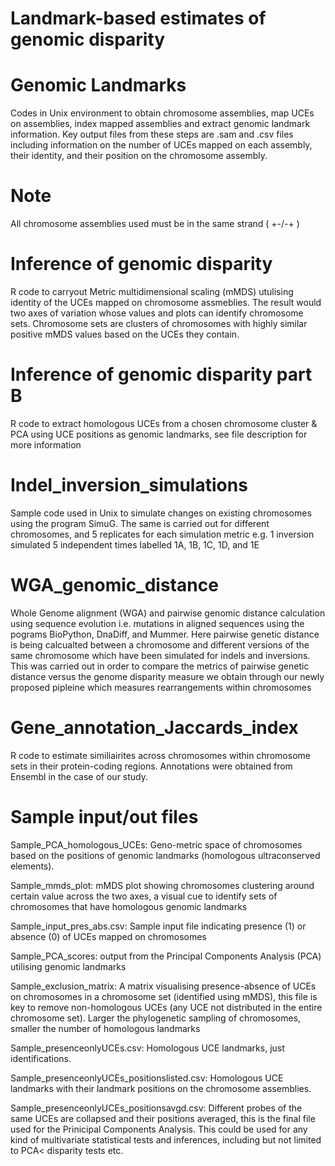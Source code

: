 # Landmark-based estimates of genomic disparity

# Genomic Landmarks

Codes in Unix environment to obtain chromosome assemblies, map UCEs on assemblies, index mapped assemblies and extract genomic landmark information. Key output files from these steps are .sam and .csv files including information on the number of UCEs mapped on each assembly, their identity, and their position on the chromosome assembly. 

# Note

All chromosome assemblies used must be in the same strand ( +-/-+ )

# Inference of genomic disparity

R code to carryout Metric multidimensional scaling (mMDS) utulising identity of the UCEs mapped on chromosome assmeblies. The result would two axes of variation whose  values and plots can identify chromosome sets. Chromosome sets are clusters of chromosomes with highly similar positive mMDS values based on the UCEs they contain.

# Inference of genomic disparity part B

R code to extract homologous UCEs from a chosen chromosome cluster & PCA using UCE positions as genomic landmarks, see file description for more information

# Indel_inversion_simulations

Sample code used in Unix to simulate changes on existing chromosomes using the program SimuG. The same is carried out for different chromosomes, and 5 replicates for each simulation metric e.g. 1 inversion simulated 5 independent times labelled 1A, 1B, 1C, 1D, and 1E

# WGA_genomic_distance

Whole Genome alignment (WGA) and pairwise genomic distance calculation using sequence evolution i.e. mutations in aligned sequences using the pograms BioPython, DnaDiff, and Mummer. Here pairwise genetic distance is being calcualted between a chromosome and different versions of the same chromosome which have been simulated for indels and inversions. This was carried out in order to compare the metrics of pairwise genetic distance versus the genome disparity measure we obtain through our newly proposed pipleine which measures rearrangements within chromosomes

# Gene_annotation_Jaccards_index

R code to estimate similiairites across chromosomes within chromosome sets in their protein-coding regions. Annotations were obtained from Ensembl in the case of our study. 

# Sample input/out files 

Sample_PCA_homologous_UCEs: Geno-metric space of chromosomes based on the positions of genomic landmarks (homologous ultraconserved elements).

Sample_mmds_plot: mMDS plot showing chromosomes clustering around certain value across the two axes, a visual cue to identify sets of chromosomes that have homologous genomic landmarks 

Sample_input_pres_abs.csv: Sample input file indicating presence (1) or absence (0) of UCEs mapped on chromosomes 

Sample_PCA_scores: output from the Principal Components Analysis (PCA) utilising genomic landmarks

Sample_exclusion_matrix: A matrix visualising presence-absence of UCEs on chromosomes in a chromosome set (identified using mMDS), this file is key to remove non-homologous UCEs (any UCE not distributed in the entire chromosome set). Larger the phylogenetic sampling of chromosomes, smaller the number of homologous landmarks 

Sample_presenceonlyUCEs.csv: Homologous UCE landmarks, just identifications.

Sample_presenceonlyUCEs_positionslisted.csv: Homologous UCE landmarks with their landmark positions on the chromosome assemblies. 

Sample_presenceonlyUCEs_positionsavgd.csv: Different probes of the same UCEs are collapsed and their positions averaged, this is the final file used for the Prinicipal Components Analysis. This could be used for any kind of multivariate statistical tests and inferences, including but not limited to PCA< disparity tests etc. 



